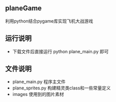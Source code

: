 ## planeGame
利用python结合pygame库实现飞机大战游戏

## 运行说明
- 下载文件后直接运行 python plane_main.py 即可

## 文件说明
- plane_main.py 程序主文件
- plane_sprites.py 构建精灵类class和一些常量定义
- images 使用到的图片素材




